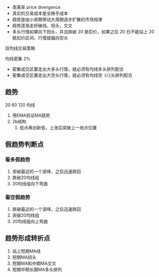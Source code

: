 
* 乖离率 price divergence
* 真实的交易成本是全换手成本
* 趋势是由小周期带动大周期逐步扩散的市场规律
* 趋势逐渐走好破线，拐头，交叉
* 多头行情如果向下拐头，并且跌破 20 抵扣价，如果之后 20 日不能站上 20 抵扣价区间，行情就偏向空头


双均线交易策略

均线密集 2%

- 密集成交区要走出大多头行情，就必须有均线多头排列配合
- 密集成交区要走出大空头行情，就必须有均线空《〈《头排列配合

## 趋势


20 60 120 均线

1. 用EMA验证MA趋势
2. 2b结构
    1. 低点再创新低，上涨后突破上一地点位置

## 假趋势判断点

### 看多假趋势

1. 突破最近的一个波峰，之后迅速跌回
2. 跌破20均线组
3. 20均线组向下弯曲

### 看空假趋势

1. 跌破最近的一个波峰，之后迅速跌回
2. 突破20均线组
3. 20均线组向上弯曲

## 趋势形成转折点

1. 站上短期MA线
2. 短期MA拐头
3. 短期MA和中期MA交叉
4. 短期中期长期MA多头排列